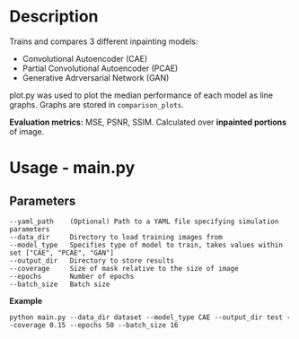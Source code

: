 # Description
Trains and compares 3 different inpainting models:
- Convolutional Autoencoder (CAE)
- Partial Convolutional Autoencoder (PCAE)
- Generative Adrversarial Network (GAN)

plot.py was used to plot the median performance of each model as line graphs. Graphs are stored in `comparison_plots`.

**Evaluation metrics:** MSE, PSNR, SSIM. Calculated over **inpainted portions** of image.

# Usage - main.py
## Parameters
```
--yaml_path    (Optional) Path to a YAML file specifying simulation parameters
--data_dir     Directory to load training images from
--model_type   Specifies type of model to train, takes values within set ["CAE", "PCAE", "GAN"]
--output_dir   Directory to store results
--coverage     Size of mask relative to the size of image
--epochs       Number of epochs
--batch_size   Batch size
```

**Example**
```
python main.py --data_dir dataset --model_type CAE --output_dir test --coverage 0.15 --epochs 50 --batch_size 16
```